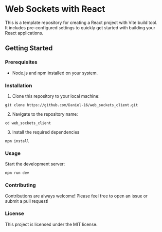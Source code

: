 # Web Sockets with React

This is a template repository for creating a React project with Vite build tool. It includes pre-configured settings to quickly get started with building your React applications.

## Getting Started

### **Prerequisites**

- Node.js and npm installed on your system.

### **Installation**

1. Clone this repository to your local machine:

```
git clone https://github.com/Daniel-16/web_sockets_client.git
```

2. Navigate to the repository name:

```
cd web_sockets_client
```

3. Install the required dependencies

```
npm install
```

### **Usage**

Start the development server:

```
npm run dev
```

### **Contributing**

Contributions are always welcome! Please feel free to open an issue or submit a pull request!

### **License**

This project is licensed under the MIT license.
